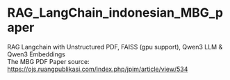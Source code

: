 # RAG_LangChain_indonesian_MBG_paper

RAG Langchain with Unstructured PDF, FAISS (gpu support), Qwen3 LLM & Qwen3 Embeddings<br>
The MBG PDF Paper source: https://ojs.ruangpublikasi.com/index.php/jpim/article/view/534<br>
